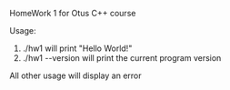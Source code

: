 HomeWork 1 for Otus C++ course

Usage:
1.   ./hw1 will print "Hello World!"
2.   ./hw1 --version will print the current program version

All other usage will display an error

